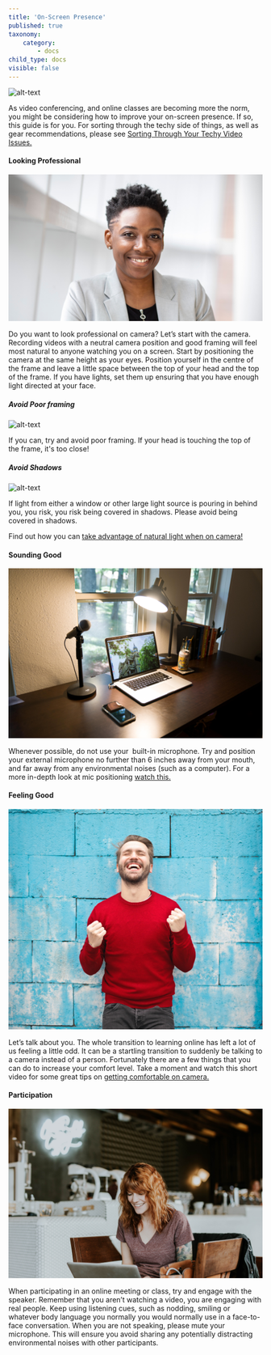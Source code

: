 ```yaml
---
title: 'On-Screen Presence'
published: true
taxonomy:
    category:
        - docs
child_type: docs
visible: false
---
```


![alt-text](student.png "a young man using a laptop computer")

As video conferencing, and online classes are becoming more the norm,  you might be considering how to improve your on-screen presence. If so, this guide is for you. For sorting through the techy side of things, as well as gear recommendations, please see [Sorting Through Your Techy Video Issues.](https://create.twu.ca/help/online-learning-on-ramp/quick-start-guides/video)

#### Looking Professional
![alt-text](professional.jpg  "A woman demonstrating good framing for video conferencing")

Do you want to look professional on camera? Let’s start with the camera. Recording videos with a neutral camera position and good framing will feel most natural to anyone watching you on a screen. Start by positioning the camera at the same height as your eyes. Position yourself in the centre of the frame and leave a little space between the top of your head and the top of the frame. If you have lights, set them up ensuring that you have enough light directed at your face.
##### Avoid Poor framing
![alt-text](bad-framing.png "A man demonstrating bad framing for video conferencing")

If you can, try and avoid poor framing. If your head is touching the top of the frame, it's too close!

##### Avoid Shadows
![alt-text](dark.png "A man demonstrating bad lighting for video conferencing")

 If light from either a window or other large light source is pouring in behind you, you risk, you risk being covered in shadows. Please avoid being covered in shadows.


 Find out how you can [take advantage of natural light when on camera!](https://www.youtube.com/watch?v=j7Rf6u-XveM)

#### Sounding Good
![alt-text](mic.jpg "A laptop computer, microphone and lamp")

Whenever possible, do not use your  built-in microphone. Try and position your external microphone no further than 6 inches away from your mouth, and far away from any environmental noises (such as a computer). For a more in-depth look at mic positioning [watch this.](https://www.youtube.com/watch?v=Y-D_Lh1W-98)

#### Feeling Good
![alt-text](feeling-good.jpg "A man rejoices")

Let’s talk about you. The whole transition to learning online has left a lot of us feeling a little odd. It can be a startling transition to suddenly be talking to a camera instead of a person. Fortunately there are a few things that you can do to increase your comfort level. Take a moment and watch this short video for some great tips on  [getting comfortable on camera.](https://www.youtube.com/watch?v=ymyVwx4xNNQ)

#### Participation
![alt-text](participation.jpg "A smiles while working on a laptop computer")

When participating in an online meeting or class, try and engage with the speaker. Remember that you aren’t watching a video, you are engaging with real people. Keep using listening cues, such as nodding, smiling or whatever body language you normally you would normally use in a face-to-face conversation. When you are not speaking, please mute your microphone. This will ensure you avoid sharing any potentially distracting environmental noises with other participants.
